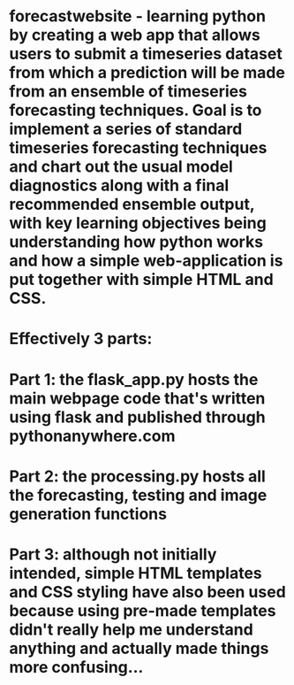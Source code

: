 # forecastwebsite - learning python by creating a web app that allows users to submit a timeseries dataset from which a prediction will be made from an ensemble of timeseries forecasting techniques. Goal is to implement a series of standard timeseries forecasting techniques and chart out the usual model diagnostics along with a final recommended ensemble output, with key learning objectives being understanding how python works and how a simple web-application is put together with simple HTML and CSS.
# Effectively 3 parts:
# Part 1: the flask_app.py hosts the main webpage code that's written using flask and published through pythonanywhere.com
# Part 2: the processing.py hosts all the forecasting, testing and image generation functions
# Part 3: although not initially intended, simple HTML templates and CSS styling have also been used because using pre-made templates didn't really help me understand anything and actually made things more confusing...
